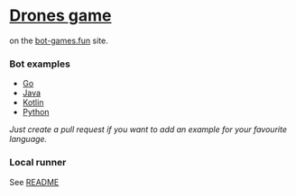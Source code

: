 # [Drones game](https://bot-games.fun/drones) 
on the [bot-games.fun](https://bot-games.fun) site.

### Bot examples
* [Go](bot-example/go)
* [Java](bot-example/java)
* [Kotlin](bot-example/kotlin)
* [Python](bot-example/python)

*Just create a pull request if you want to add an example for your favourite language.*

### Local runner
See [README](https://github.com/bot-games/drones/tree/master/cmd/localrunner)